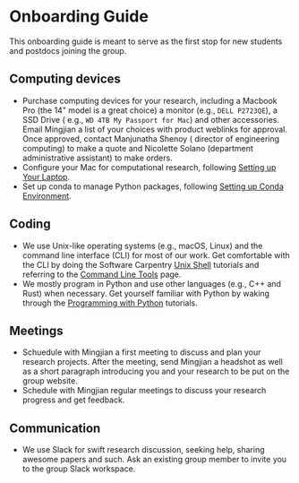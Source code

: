 # Onboarding Guide

This onboarding guide is meant to serve as the first stop for new students and 
postdocs joining the group.

## Computing devices

- Purchase computing devices for your research, including a Macbook Pro (the 14" model
  is a great choice) a monitor (e.g., `DELL P2723QE`), a SSD Drive (
  e.g., `WD 4TB My Passport for Mac`) and other accessories. Email Mingjian a list of
  your choices with product weblinks for approval. Once approved, contact Manjunatha Shenoy (
  director of engineering computing) to make a quote and Nicolette Solano (department
  administrative assistant) to make orders.
- Configure your Mac for computational research, following [Setting up Your Laptop](label:laptop).
- Set up conda to manage Python packages, following [Setting up Conda Environment](label:conda).

## Coding
  - We use Unix-like operating systems (e.g., macOS, Linux) and the command line 
    interface (CLI) for most of our work. Get comfortable with the CLI by doing the 
    Software Carpentry [Unix Shell](https://swcarpentry.github.io/shell-novice/) 
    tutorials and referring to the [Command Line Tools](label:cli) page.
  - We mostly program in Python and use other languages (e.g., C++ and Rust) 
    when necessary. Get yourself familiar with Python by waking through the 
    [Programming with Python](https://swcarpentry.github.io/python-novice-inflammation/) tutorials.


## Meetings
- Schuedule with Mingjian a first meeting to discuss and plan your research projects.
  After the meeting, send Mingjian a headshot as well as a short paragraph introducing you and your research to be put on the group website.
- Schedule with Mingjian regular meetings to discuss your research progress and 
  get feedback.

## Communication
  - We use Slack for swift research discussion, seeking help, sharing awesome papers 
    and such. Ask an existing group member to invite you to the group Slack workspace.


